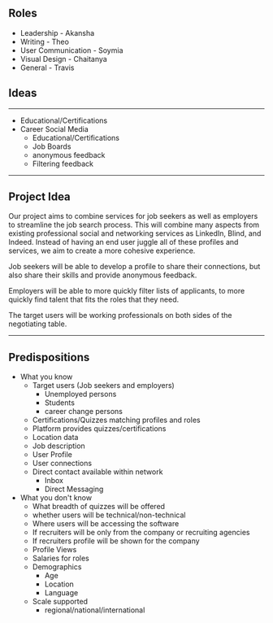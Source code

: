 ## Roles
- Leadership - Akansha
- Writing - Theo
- User Communication - Soymia
- Visual Design - Chaitanya
- General - Travis

## Ideas
---
- Educational/Certifications
- Career Social Media
  - Educational/Certifications
  - Job Boards
  - anonymous feedback
  - Filtering feedback

---
## Project Idea
Our project aims to combine services for job seekers as well as employers to streamline the job search process. This will combine many aspects from existing professional social and networking services as LinkedIn, Blind, and Indeed. Instead of having an end user juggle all of these profiles and services, we aim to create a more cohesive experience.

Job seekers will be able to develop a profile to share their connections, but also share their skills and provide anonymous feedback.

Employers will be able to more quickly filter lists of applicants, to more quickly find talent that fits the roles that they need.

The target users will be working professionals on both sides of the negotiating table.

---
## Predispositions
- What you know
  - Target users (Job seekers and employers)
    - Unemployed persons
    - Students
    - career change persons
  - Certifications/Quizzes matching profiles and roles
  - Platform provides quizzes/certifications
  - Location data
  - Job description
  - User Profile
  - User connections
  - Direct contact available within network
    - Inbox
    - Direct Messaging
- What you don't know
  - What breadth of quizzes will be offered
  - whether users will be technical/non-technical
  - Where users will be accessing the software
  - If recruiters will be only from the company or recruiting agencies
  - If recruiters profile will be shown for the company
  - Profile Views 
  - Salaries for roles
  - Demographics
    - Age
    - Location
    - Language
  - Scale supported
    - regional/national/international

